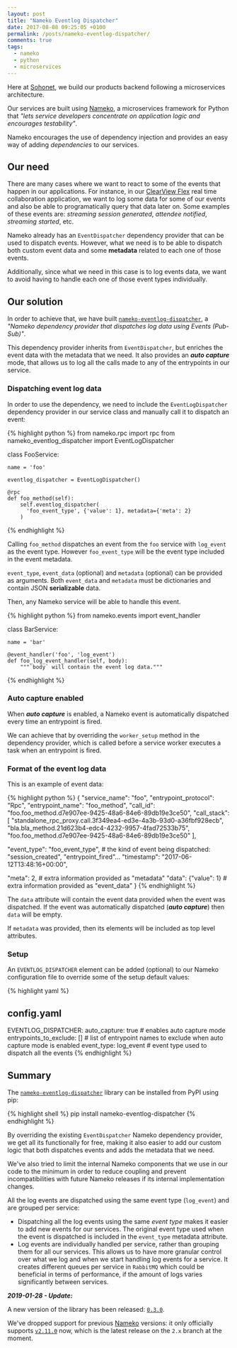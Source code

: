 ```yaml
---
layout: post
title: "Nameko Eventlog Dispatcher"
date: 2017-08-08 09:25:05 +0100
permalink: /posts/nameko-eventlog-dispatcher/
comments: true
tags:
  - nameko
  - python
  - microservices
---
```


Here at [Sohonet](https://twitter.com/sohonet), we build our products backend following a microservices architecture.

Our services are built using [Nameko](https://github.com/nameko/nameko), a microservices framework for Python that *"lets service developers concentrate on application logic and encourages testability"*.

Nameko encourages the use of dependency injection and provides an easy way of adding *dependencies* to our services.<!--more-->

## Our need

There are many cases where we want to react to some of the events that happen in our applications. For instance, in our [ClearView Flex](https://www.sohonet.com/clearview-flex/) real time collaboration application, we want to log some data for some of our events and also be able to programatically query that data later on. Some examples of these events are: *streaming session generated*, *attendee notified*, *streaming started*, etc.

Nameko already has an `EventDispatcher` dependency provider that can be used to dispatch events. However, what we need is to be able to dispatch both custom event data and some **metadata** related to each one of those events.

Additionally, since what we need in this case is to log events data, we want to avoid having to handle each one of those event types individually.

## Our solution

In order to achieve that, we have built [`nameko-eventlog-dispatcher`](https://github.com/sohonetlabs/nameko-eventlog-dispatcher), a *"Nameko dependency provider that dispatches log data using Events (Pub-Sub)"*.

This dependency provider inherits from `EventDispatcher`, but enriches the event data with the metadata that we need. It also provides an ***auto capture*** mode, that allows us to log all the calls made to any of the entrypoints in our service.

### Dispatching event log data

In order to use the dependency, we need to include the `EventLogDispatcher` dependency provider in our service class and manually call it to dispatch an event:

{% highlight python %}
from nameko.rpc import rpc
from nameko_eventlog_dispatcher import EventLogDispatcher


class FooService:

    name = 'foo'

    eventlog_dispatcher = EventLogDispatcher()

    @rpc
    def foo_method(self):
        self.eventlog_dispatcher(
          'foo_event_type', {'value': 1}, metadata={'meta': 2}
        )
{% endhighlight %}

Calling `foo_method` dispatches an event from the `foo` service with `log_event` as the event type. However `foo_event_type` will be the event type included in the event metadata.

`event_type`, `event_data` (optional) and `metadata` (optional) can be provided as arguments. Both `event_data` and `metadata` must be dictionaries and contain JSON **serializable** data.

Then, any Nameko service will be able to handle this event.

{% highlight python %}
from nameko.events import event_handler


class BarService:

    name = 'bar'

    @event_handler('foo', 'log_event')
    def foo_log_event_handler(self, body):
        """`body` will contain the event log data."""
{% endhighlight %}

### Auto capture enabled

When ***auto capture*** is enabled, a Nameko event is automatically dispatched every time an entrypoint is fired.

We can achieve that by overriding the `worker_setup` method in the dependency provider, which is called before a service worker executes a task when an entrypoint is fired.

### Format of the event log data

This is an example of event data:

{% highlight python %}
{
  "service_name": "foo",
  "entrypoint_protocol": "Rpc",
  "entrypoint_name": "foo_method",
  "call_id": "foo.foo_method.d7e907ee-9425-48a6-84e6-89db19e3ce50",
  "call_stack": [
    "standalone_rpc_proxy.call.3f349ea4-ed3e-4a3b-93d0-a36fbf928ecb",
    "bla.bla_method.21d623b4-edc4-4232-9957-4fad72533b75",
    "foo.foo_method.d7e907ee-9425-48a6-84e6-89db19e3ce50"
  ],

  "event_type": "foo_event_type",  # the kind of event being dispatched: "session_created", "entrypoint_fired"...
  "timestamp": "2017-06-12T13:48:16+00:00",

  "meta": 2,  # extra information provided as "metadata"
  "data": {"value": 1}  # extra information provided as "event_data"
}
{% endhighlight %}

The `data` attribute will contain the event data provided when the event was dispatched. If the event was automatically dispatched (***auto capture***) then `data` will be empty.

If `metadata` was provided, then its elements will be included as top level attributes.

### Setup

An `EVENTLOG_DISPATCHER` element can be added (optional) to our Nameko configuration file to override some of the setup default values:

{% highlight yaml %}
## config.yaml

EVENTLOG_DISPATCHER:
  auto_capture: true  # enables auto capture mode
  entrypoints_to_exclude: []  # list of entrypoint names to exclude when auto capture mode is enabled
  event_type: log_event  # event type used to dispatch all the events
{% endhighlight %}

## Summary

The [`nameko-eventlog-dispatcher`](https://github.com/sohonetlabs/nameko-eventlog-dispatcher) library can be installed from PyPI using pip:

{% highlight shell %}
pip install nameko-eventlog-dispatcher
{% endhighlight %}

By overriding the existing `EventDispatcher` Nameko dependency provider, we get all its functionally for free, making it also easier to add our custom logic that both dispatches events and adds the metadata that we need.

We've also tried to limit the internal Nameko components that we use in our code to the minimum in order to reduce coupling and prevent incompatibilities with future Nameko releases if its internal implementation changes.

All the log events are dispatched using the same event type (`log_event`) and are grouped per service:

- Dispatching all the log events using the same *event type* makes it easier to add new events for our services. The original event type used when the event is dispatched is included in the `event_type` metadata attribute.
- Log events are individually handled per service, rather than grouping them for all our services. This allows us to have more granular control over what we log and when we start handling log events for a service. It creates different queues per service in `RabbitMQ` which could be beneficial in terms of performance, if the amount of logs varies significantly between services.

***2019-01-28 - Update:***

A new version of the library has been released: [`0.3.0`](https://pypi.org/project/nameko-eventlog-dispatcher/).

We've dropped support for previous [Nameko](https://github.com/nameko/nameko) versions: it only officially supports [`v2.11.0`](https://github.com/nameko/nameko/releases/tag/v2.11.0) now, which is the latest release on the `2.x` branch at the moment.
